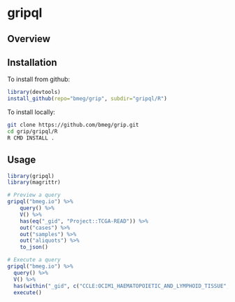 
<!-- README.md is generated from README.Rmd. Please edit that file -->

# gripql

## Overview

## Installation

To install from github:

``` r
library(devtools)
install_github(repo="bmeg/grip", subdir="gripql/R")
```

To install locally:

``` bash
git clone https://github.com/bmeg/grip.git
cd grip/gripql/R
R CMD INSTALL .
```

## Usage

``` r
library(gripql)
library(magrittr)

# Preview a query
gripql("bmeg.io") %>%
    query() %>%
    V() %>%
    has(eq("_gid", "Project::TCGA-READ")) %>%
    out("cases") %>%
    out("samples") %>%
    out("aliquots") %>%
    to_json()

# Execute a query
gripql("bmeg.io") %>%
  query() %>%
  V() %>%
  has(within("_gid", c("CCLE:OCIM1_HAEMATOPOIETIC_AND_LYMPHOID_TISSUE", "biosample:CCLE:JHUEM2_ENDOMETRIUM"))) %>% 
  execute()
```
